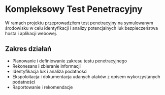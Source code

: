 # Kompleksowy Test Penetracyjny

W ramach projektu przeprowadziłem test penetracyjny na symulowanym środowisku w celu identyfikacji i analizy potencjalnych luk bezpieczeństwa hosta i aplikacji webowej.

## Zakres działań
- Planowanie i definiowanie zakresu testu penetracyjnego
- Rekonesans i zbieranie informacji
- Identyfikacja luk i analiza podatności
- Ekspoloitacja i dokumentacja udanych ataków z opisem wykorzystanych podatności
- Raportowanie i rekomendacje
